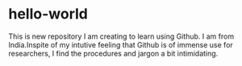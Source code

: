 # hello-world
This is new repository I am creating to learn using Github.
I am from India.Inspite of my intutive feeling that Github is of immense use for researchers, I find the procedures and jargon a bit intimidating.
